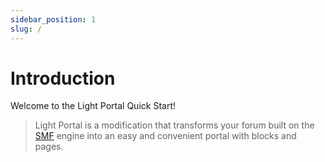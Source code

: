 ```yaml
---
sidebar_position: 1
slug: /
---
```


# Introduction

Welcome to the Light Portal Quick Start!

> Light Portal is a modification that transforms your forum built on the [SMF](https://www.simplemachines.org) engine into an easy and convenient portal with blocks and pages.
